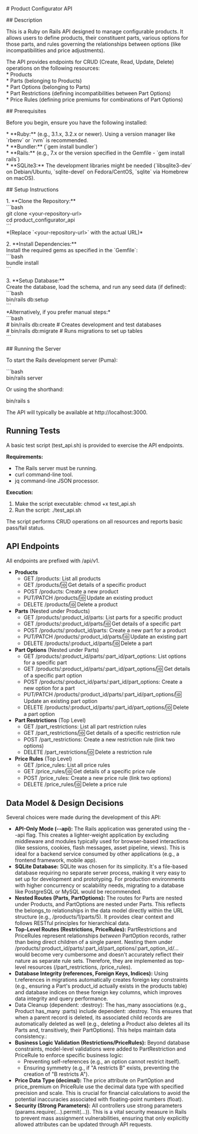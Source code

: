 \# Product Configurator API

\#\# Description

This is a Ruby on Rails API designed to manage configurable products. It allows users to define products, their constituent parts, various options for those parts, and rules governing the relationships between options (like incompatibilities and price adjustments).

The API provides endpoints for CRUD (Create, Read, Update, Delete) operations on the following resources:  
\* Products  
\* Parts (belonging to Products)  
\* Part Options (belonging to Parts)  
\* Part Restrictions (defining incompatibilities between Part Options)  
\* Price Rules (defining price premiums for combinations of Part Options)

\#\# Prerequisites

Before you begin, ensure you have the following installed:

\* \*\*Ruby:\*\* (e.g., 3.1.x, 3.2.x or newer). Using a version manager like \`rbenv\` or \`rvm\` is recommended.  
\* \*\*Bundler:\*\* (\`gem install bundler\`)  
\* \*\*Rails:\*\* (e.g., 7.x or the version specified in the Gemfile \- \`gem install rails\`)  
\* \*\*SQLite3:\*\* The development libraries might be needed (\`libsqlite3-dev\` on Debian/Ubuntu, \`sqlite-devel\` on Fedora/CentOS, \`sqlite\` via Homebrew on macOS).

\#\# Setup Instructions

1\.  \*\*Clone the Repository:\*\*  
    \`\`\`bash  
    git clone \<your-repository-url\>  
    cd product\_configurator\_api  
    \`\`\`  
    \*(Replace \`\<your-repository-url\>\` with the actual URL)\*

2\.  \*\*Install Dependencies:\*\*  
    Install the required gems as specified in the \`Gemfile\`:  
    \`\`\`bash  
    bundle install  
    \`\`\`

3\.  \*\*Setup Database:\*\*  
    Create the database, load the schema, and run any seed data (if defined):  
    \`\`\`bash  
    bin/rails db:setup  
    \`\`\`  
    \*Alternatively, if you prefer manual steps:\*  
    \`\`\`bash  
    \# bin/rails db:create  \# Creates development and test databases  
    \# bin/rails db:migrate \# Runs migrations to set up tables  
    \`\`\`

\#\# Running the Server

To start the Rails development server (Puma):

\`\`\`bash  
bin/rails server

Or using the shorthand:

bin/rails s

The API will typically be available at http://localhost:3000.

## **Running Tests**

A basic test script (test\_api.sh) is provided to exercise the API endpoints.

**Requirements:**

* The Rails server must be running.  
* curl command-line tool.  
* jq command-line JSON processor.

**Execution:**

1. Make the script executable: chmod \+x test\_api.sh  
2. Run the script: ./test\_api.sh

The script performs CRUD operations on all resources and reports basic pass/fail status.

## **API Endpoints**

All endpoints are prefixed with /api/v1.

* **Products**  
  * GET /products: List all products  
  * GET /products/:id: Get details of a specific product  
  * POST /products: Create a new product  
  * PUT/PATCH /products/:id: Update an existing product  
  * DELETE /products/:id: Delete a product  
* **Parts** (Nested under Products)  
  * GET /products/:product\_id/parts: List parts for a specific product  
  * GET /products/:product\_id/parts/:id: Get details of a specific part  
  * POST /products/:product\_id/parts: Create a new part for a product  
  * PUT/PATCH /products/:product\_id/parts/:id: Update an existing part  
  * DELETE /products/:product\_id/parts/:id: Delete a part  
* **Part Options** (Nested under Parts)  
  * GET /products/:product\_id/parts/:part\_id/part\_options: List options for a specific part  
  * GET /products/:product\_id/parts/:part\_id/part\_options/:id: Get details of a specific part option  
  * POST /products/:product\_id/parts/:part\_id/part\_options: Create a new option for a part  
  * PUT/PATCH /products/:product\_id/parts/:part\_id/part\_options/:id: Update an existing part option  
  * DELETE /products/:product\_id/parts/:part\_id/part\_options/:id: Delete a part option  
* **Part Restrictions** (Top Level)  
  * GET /part\_restrictions: List all part restriction rules  
  * GET /part\_restrictions/:id: Get details of a specific restriction rule  
  * POST /part\_restrictions: Create a new restriction rule (link two options)  
  * DELETE /part\_restrictions/:id: Delete a restriction rule  
* **Price Rules** (Top Level)  
  * GET /price\_rules: List all price rules  
  * GET /price\_rules/:id: Get details of a specific price rule  
  * POST /price\_rules: Create a new price rule (link two options)  
  * DELETE /price\_rules/:id: Delete a price rule

## **Data Model & Design Decisions**

Several choices were made during the development of this API:

* **API-Only Mode (--api):** The Rails application was generated using the \--api flag. This creates a lighter-weight application by excluding middleware and modules typically used for browser-based interactions (like sessions, cookies, flash messages, asset pipeline, views). This is ideal for a backend service consumed by other applications (e.g., a frontend framework, mobile app).  
* **SQLite Database:** SQLite was chosen for its simplicity. It's a file-based database requiring no separate server process, making it very easy to set up for development and prototyping. For production environments with higher concurrency or scalability needs, migrating to a database like PostgreSQL or MySQL would be recommended.  
* **Nested Routes (Parts, PartOptions):** The routes for Parts are nested under Products, and PartOptions are nested under Parts. This reflects the belongs\_to relationships in the data model directly within the URL structure (e.g., /products/1/parts/5). It provides clear context and follows RESTful principles for hierarchical data.  
* **Top-Level Routes (Restrictions, PriceRules):** PartRestrictions and PriceRules represent relationships *between* PartOption records, rather than being direct children of a single parent. Nesting them under /products/:product\_id/parts/:part\_id/part\_options/:part\_option\_id/... would become very cumbersome and doesn't accurately reflect their nature as separate rule sets. Therefore, they are implemented as top-level resources (/part\_restrictions, /price\_rules).  
* **Database Integrity (references, Foreign Keys, Indices):** Using t.references in migrations automatically creates foreign key constraints (e.g., ensuring a Part's product\_id actually exists in the products table) and database indices on these foreign key columns, which improves data integrity and query performance.  
* Data Cleanup (dependent: :destroy): The has\_many associations (e.g., Product has\_many :parts) include dependent: :destroy. This ensures that when a parent record is deleted, its associated child records are automatically deleted as well (e.g., deleting a Product also deletes all its Parts and, transitively, their PartOptions). This helps maintain data consistency.:  
* **Business Logic Validation (Restrictions/PriceRules):** Beyond database constraints, model-level validations were added to PartRestriction and PriceRule to enforce specific business logic:  
  * Preventing self-references (e.g., an option cannot restrict itself).  
  * Ensuring symmetry (e.g., if "A restricts B" exists, preventing the creation of "B restricts A").  
* **Price Data Type (decimal):** The price attribute on PartOption and price\_premium on PriceRule use the decimal data type with specified precision and scale. This is crucial for financial calculations to avoid the potential inaccuracies associated with floating-point numbers (float).  
* **Security (Strong Parameters):** All controllers use strong parameters (params.require(...).permit(...)). This is a vital security measure in Rails to prevent mass assignment vulnerabilities, ensuring that only explicitly allowed attributes can be updated through API requests.